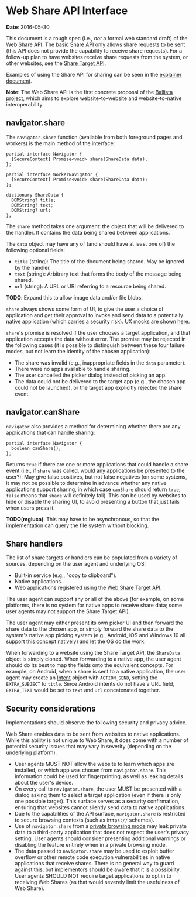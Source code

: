 # Web Share API Interface

**Date**: 2016-05-30

This document is a rough spec (i.e., *not* a formal web standard draft) of the
Web Share API. The basic Share API only allows share requests to be sent (this
API does not provide the capability to receive share requests). For a follow-up
plan to have websites receive share requests from the system, or other websites,
see the [Share Target API](https://github.com/mgiuca/web-share-target).

Examples of using the Share API for sharing can be seen in the
[explainer document](explainer.md).

**Note**: The Web Share API is the first concrete proposal of the [Ballista
project](https://github.com/chromium/ballista), which aims to explore
website-to-website and website-to-native interoperability.

## navigator.share

The `navigator.share` function (available from both foreground pages and
workers) is the main method of the interface:

```WebIDL
partial interface Navigator {
  [SecureContext] Promise<void> share(ShareData data);
};

partial interface WorkerNavigator {
  [SecureContext] Promise<void> share(ShareData data);
};

dictionary ShareData {
  DOMString? title;
  DOMString? text;
  DOMString? url;
};
```

The `share` method takes one argument: the object that will be delivered to the
handler. It contains the data being shared between applications.

The `data` object may have any of (and should have at least one of) the
following optional fields:

* `title` (string): The title of the document being shared. May be ignored by
  the handler.
* `text` (string): Arbitrary text that forms the body of the message being
  shared.
* `url` (string): A URL or URI referring to a resource being shared.

**TODO**: Expand this to allow image data and/or file blobs.

`share` always shows some form of UI, to give the user a choice of application
and get their approval to invoke and send data to a potentially native
application (which carries a security risk). UX mocks are shown
[here](explainer.md#user-flow).

`share`'s promise is resolved if the user chooses a target application,
and that application accepts the data without error. The promise may be rejected
in the following cases (it is possible to distinguish between these four failure
modes, but not learn the identity of the chosen application):

* The share was invalid (e.g., inappropriate fields in the `data` parameter).
* There were no apps available to handle sharing.
* The user cancelled the picker dialog instead of picking an app.
* The data could not be delivered to the target app (e.g., the chosen app could
  not be launched), or the target app explicitly rejected the share event.

## navigator.canShare

`navigator` also provides a method for determining whether there are any
applications that can handle sharing:

```WebIDL
partial interface Navigator {
  boolean canShare();
};
```

Returns `true` if there are one or more applications that could handle a share
event (i.e., if `share` was called, would any applications be presented to the
user?). May give false positives, but not false negatives (on some systems, it
may not be possible to determine in advance whether any native applications
support sharing, in which case `canShare` should return `true`; `false` means
that `share` will definitely fail). This can be used by websites to hide or
disable the sharing UI, to avoid presenting a button that just fails when users
press it.

**TODO(mgiuca)**: This may have to be asynchronous, so that the implementation
can query the file system without blocking.

## Share handlers

The list of share targets or handlers can be populated from a variety of
sources, depending on the user agent and underlying OS:

* Built-in service (e.g., "copy to clipboard").
* Native applications.
* Web applications registered using the [Web Share Target
  API](https://github.com/mgiuca/web-share-target).

The user agent can support any or all of the above (for example, on some
platforms, there is no system for native apps to receive share data; some user
agents may not support the Share Target API).

The user agent may either present its own picker UI and then forward the share
data to the chosen app, or simply forward the share data to the system's native
app picking system (e.g., Android, iOS and Windows 10 all [support this concept
natively](native.md)) and let the OS do the work.

When forwarding to a website using the Share Target API, the `ShareData` object
is simply cloned. When forwarding to a native app, the user agent should do its
best to map the fields onto the equivalent concepts. For example, on Android,
when a share is sent to a native application, the user agent may create an
[Intent](http://developer.android.com/reference/android/content/Intent.html)
object with `ACTION_SEND`, setting the `EXTRA_SUBJECT` to `title`. Since Android
intents do not have a URL field, `EXTRA_TEXT` would be set to `text` and `url`
concatenated together.

## Security considerations

Implementations should observe the following security and privacy advice.

Web Share enables data to be sent from websites to native applications. While
this ability is not unique to Web Share, it does come with a number of potential
security issues that may vary in severity (depending on the underlying
platform).

* User agents MUST NOT allow the website to learn which apps are installed, or
  which app was chosen from `navigator.share`. This information could be used
  for fingerprinting, as well as leaking details about the user's device.
* On every call to `navigator.share`, the user MUST be presented with a dialog
  asking them to select a target application (even if there is only one possible
  target). This surface serves as a security confirmation, ensuring that
  websites cannot silently send data to native applications.
* Due to the capabilities of the API surface, `navigator.share` is restricted to
  secure browsing contexts (such as `https://` schemes).
* Use of `navigator.share` from a [private browsing
  mode](https://en.wikipedia.org/wiki/Privacy_mode) may leak private data to a
  third-party application that does not respect the user's privacy setting.
  User agents should consider presenting additional warnings or disabling the
  feature entirely when in a private browsing mode.
* The data passed to `navigator.share` may be used to exploit buffer overflow
  or other remote code execution vulnerabilities in native applications that
  receive shares. There is no general way to guard against this, but
  implementors should be aware that it is a possibility. User agents SHOULD NOT
  require target applications to opt in to receiving Web Shares (as that would
  severely limit the usefulness of Web Share).
